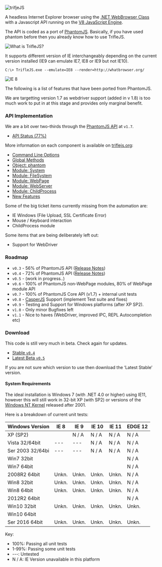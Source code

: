 ![trifjeJS](https://raw.github.com/sdesalas/trifleJS/master/Docs/logo-260x260px.png "trifleJS")

A headless Internet Explorer browser using the [.NET WebBrowser Class](http://msdn.microsoft.com/en-us/library/system.windows.forms.webbrowser.aspx) with a Javascript API running on the [V8 JavaScript Engine](http://en.wikipedia.org/wiki/V8_(JavaScript_engine)).

The API is coded as a port of [PhantomJS](http://phantomjs.org). Basically, if you have used phantom before then you already know how to use TrifleJS.

![What is TrifleJS?](https://raw.github.com/sdesalas/trifleJS/master/Docs/What.Is.Trifle.png "What is TrifleJS?")

It supports different version of IE interchangeably depending on the current version installed (IE9 can emulate IE7, IE8 or IE9 but not IE10).

    C:\> TrifleJS.exe --emulate=IE8 --render=http://whatbrowser.org/

![IE 8](https://raw.github.com/sdesalas/trifleJS/master/Docs/whatbrowser.org.IE8.png "Running as IE 8")

The following is a list of features that have been ported from PhantomJS. 

We are targetting version 1.7 as webdriver support (added in v 1.8) is too much work to put in at this stage and provides only marginal benefit.

### API Implementation

We are a bit over two-thirds through the [PhantomJS API](http://phantomjs.org/api/) at `v1.7`.

- [API Status (77%)](http://triflejs.org#post-112)

More information on each component is available on [triflejs.org](http://triflejs.org):

- [Command Line Options](http://triflejs.org#post-29)
- [Global Methods](http://triflejs.org#post-11)
- [Object: phantom](http://triflejs.org#post-18)
- [Module: System](http://triflejs.org#post-24)
- [Module: FileSystem](http://triflejs.org#post-27)
- [Module: WebPage](http://triflejs.org#post-20)
- [Module: WebServer](http://triflejs.org#post-63)
- [Module: ChildProcess](http://triflejs.org#post-222)
- [New Features](http://triflejs.org/#post-31)

Some of the big ticket items currently missing from the automation are: 

- IE Windows (File Upload, SSL Certificate Error)
- Mouse / Keyboard interaction
- ChildProcess module

Some items that are being deliberately left out:

- Support for WebDriver

### Roadmap

- `v0.3` - 56% of PhantomJS API ([Release Notes](https://github.com/sdesalas/trifleJS/releases/tag/v0.3))
- `v0.4` - 72% of PhantomJS API ([Release Notes](https://github.com/sdesalas/trifleJS/releases/tag/v0.4))
- `v0.5` - (work in progress..)
- `v0.6` - 100% of PhantomJS non-WebPage modules, 80% of WebPage module API
- `v0.7` - 100% of PhantomJS Core API (v1.7) + internal unit tests
- `v0.8` - [CasperJS](https://github.com/n1k0/casperjs) Support (implement Test suite and fixes)
- `v0.9` - Testing and Support for Windows platforms (after XP SP2).
- `v1.0` - Only minor Bugfixes left
- `v1.1` - Nice to haves (WebDriver, improved IPC, REPL Autocompletion etc)

### Download

This code is still very much in beta. Check again for updates.

- [Stable `v0.4`](https://github.com/sdesalas/trifleJS/releases/download/v0.4/TrifleJS.zip)
- [Latest Beta `v0.5`](https://github.com/sdesalas/trifleJS/raw/master/Build/Binary/TrifleJS.Latest.zip)

If you are not sure which version to use then download the ‘Latest Stable’ version.

#### System Requirements

The ideal installation is Windows 7 (with .NET 4.0 or higher) using IE11, however this will still work in 32-bit XP (with SP2) or versions of the [Windows NT Kernel](http://en.wikipedia.org/wiki/Comparison_of_Microsoft_Windows_versions#Windows_NT) released after 2001.

Here is a breakdown of current unit tests:

|Windows Version    | IE 8  | IE 9  | IE 10 | IE 11 | EDGE 12 |
|-------------------|-------|-------|-------|-------|---------|
|XP (SP2)           |       | N / A | N / A | N / A |  N / A  |
|Vista 32/64bit     |  ---  |  ---  | N / A | N / A |  N / A  |
|Ser 2003 32/64bi   |  ---  |  ---  | N / A | N / A |  N / A  |
|Win7 32bit         |       |       |       |       |  N / A  |
|Win7 64bit         |       |       |       |       |  N / A  |
|2008R2 64bit       | Unkn. | Unkn. | Unkn. | Unkn. |  N / A  |
|Win8 32bit         | Unkn. | Unkn. | Unkn. | Unkn. |  N / A  |
|Win8 64bit         | Unkn. | Unkn. | Unkn. | Unkn. |  N / A  |
|2012R2 64bit       |       |       |       |       |  N / A  |
|Win10 32bit        | Unkn. | Unkn. | Unkn. | Unkn. |  Unkn.  |
|Win10 64bit        |       |       |       |       |         |
|Ser 2016 64bit     | Unkn. | Unkn. | Unkn. | Unkn. |  Unkn.  |

Key:

- 100%: Passing all unit tests
- 1-99%: Passing some unit tests
- ---: Untested
- N / A: IE Version unavailable in this platform

